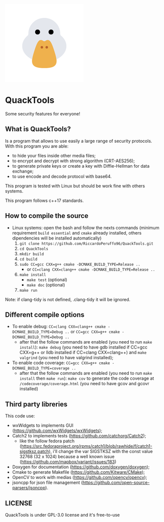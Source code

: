 <a id="top"></a>
![QuackTools logo](data/media/duck.png)

# QuackTools

Some security features for everyone!

## What is QuackTools?

Is a program that allows to use easily a large range of security protocols.
With this program you are able:
 * to hide your files inside other media files;
 * to encrypt and decrypt with strong algorithm (CRT-AES256);
 * to generate private keys or create a key with Diffie-Hellman for data exchange;
 * to use encode and decode protocol with base64.

This program is tested with Linux but should be work fine with others systems.

This program follows c++17 standards.

## How to compile the source

 * Linux systems: open the bash and follow the nexts commands (minimum requirement ``build essential`` and ``cmake`` already installed, others dipendencies will be installed automatically)
   1. ``git clone https://github.com/RiccardoPeruffo96/QuackTools.git``
   2. ``cd QuackTools``
   3. ``mkdir build``
   4. ``cd build``
   5. ``sudo CC=gcc CXX=g++ cmake -DCMAKE_BUILD_TYPE=Release ..``
       * or ``CC=clang CXX=clang++ cmake -DCMAKE_BUILD_TYPE=Release ..``
   6. ``make install``
       * ``make test`` (optional)
       * ``make doc`` (optional)
   7. ``make run``

Note: if clang-tidy is not defined, .clang-tidy it will be ignored.

## Different compile options

 * To enable debug: ``CC=clang CXX=clang++ cmake -DCMAKE_BUILD_TYPE=Debug ..`` or ``CC=gcc CXX=g++ cmake -DCMAKE_BUILD_TYPE=Debug ..``
   * after that the follow commands are enabled (you need to run ``make install``): ``make debug`` (you need to have gdb installed if CC=gcc CXX=g++ or lldb installed if CC=clang CXX=clang++) and ``make valgrind`` (you need to have valgrind installed);
 * To enable code coverage: ``CC=gcc CXX=g++ cmake -DCMAKE_BUILD_TYPE=coverage ..``
   * after that the follow commands are enabled (you need to run ``make install`` then ``make run``): ``make cov`` to generate the code coverage at ``/codecoverage/coverage.html`` (you need to have gcov and gcovr installed)

## Third party libreries

This code use:
 * wxWidgets to implements GUI (https://github.com/wxWidgets/wxWidgets);
 * Catch2 to implements tests (https://github.com/catchorg/Catch2);
   * like the follow fedora patch (https://src.fedoraproject.org/rpms/catch1/blob/rawhide/f/catch1-sigstksz.patch), i'll change the var SIGSTKSZ with the const value 32768 (32 x 1024) because a well known issue (https://github.com/mapbox/variant/issues/183)
 * Doxygen for documentation (https://github.com/doxygen/doxygen);
 * Cmake to generate Makefile (https://github.com/Kitware/CMake);
 * OpenCV to work with medias (https://github.com/opencv/opencv);
 * jsoncpp for json file management (https://github.com/open-source-parsers/jsoncpp).

## LICENSE

QuackTools is under GPL-3.0 license and it's free-to-use
